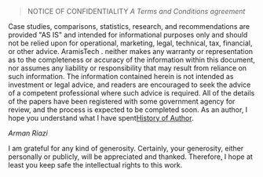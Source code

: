 > NOTICE OF CONFIDENTIALITY 
> *A Terms and Conditions agreement*

Case studies, comparisons, statistics, research, and recommendations are provided "AS IS" and intended for informational purposes only and should not be relied upon for operational, marketing, legal, technical, tax, financial, or other advice. AramisTech . neither makes any warranty or representation as to the completeness or accuracy of the information within this document, nor assumes any liability or responsibility that may result from reliance on such information. The information contained herein is not intended as investment or legal advice, and readers are encouraged to seek the advice of a competent professional where such advice is required. All of the details of the papers have been registered with some government agency for review, and the process is expected to be completed soon.
As an author, I hope you understand what I have spent[History of Author](https://armanriazi.github.io/public/mynotes/exp-2021cryprotrading/).

*Arman Riazi*

I am grateful for any kind of generosity. Certainly, your generosity, either personally or publicly, will be appreciated and thanked. Therefore, I hope at least you keep safe the intellectual rights to this work.